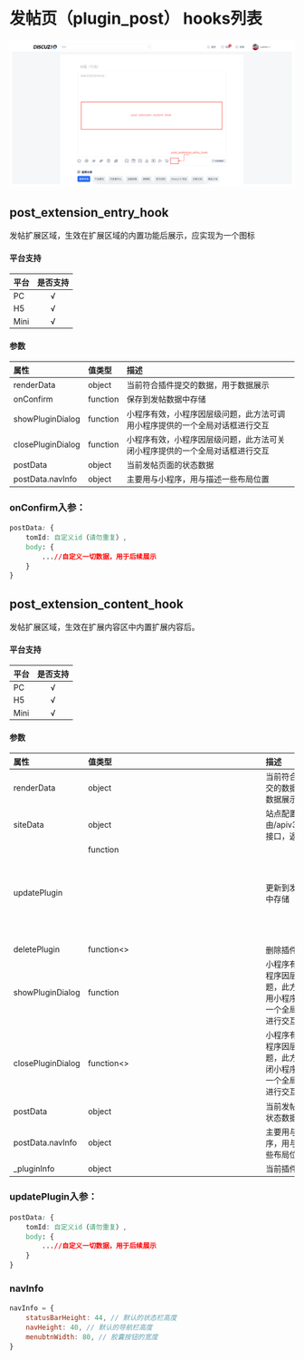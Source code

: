 # 发帖页（plugin_post） hooks列表

![图片](../images/plugin_post_hooks-1.png)

## post_extension_entry_hook

发帖扩展区域，生效在扩展区域的内置功能后展示，应实现为一个图标

#### 平台支持

| 平台 | 是否支持 |
| :--- | :------: |
| PC   |    √     |
| H5   |    √     |
| Mini |    √     |

#### 参数

| 属性              | 值类型                   | 描述                                                         |
| :---------------- | :----------------------- | :----------------------------------------------------------- |
| renderData        | object                   | 当前符合插件提交的数据，用于数据展示                         |
| onConfirm         | function                 | 保存到发帖数据中存储                                         |
| showPluginDialog  | function<ReactComponent> | 小程序有效，小程序因层级问题，此方法可调用小程序提供的一个全局对话框进行交互 |
| closePluginDialog | function                 | 小程序有效，小程序因层级问题，此方法可关闭小程序提供的一个全局对话框进行交互 |
| postData          | object                   | 当前发帖页面的状态数据                                       |
| postData.navInfo  | object                   | 主要用与小程序，用与描述一些布局位置                         |

### onConfirm入参：

```css
postData: {
    tomId: 自定义id（请勿重复）,
    body: {
        ...//自定义一切数据，用于后续展示
    }
}
```

## post_extension_content_hook

发帖扩展区域，生效在扩展内容区中内置扩展内容后。

#### 平台支持

| 平台 | 是否支持 |
| :--- | :------: |
| PC   |    √     |
| H5   |    √     |
| Mini |    √     |

#### 参数

| 属性              | 值类型                   | 描述                                                         |
| :---------------- | :----------------------- | :----------------------------------------------------------- |
| renderData        | object                   | 当前符合插件提交的数据，用于数据展示                         |
| siteData          | object                   | 站点配置信息，由/apiv3/forum接口，返回数据                   |
| updatePlugin      | function<object>         | 更新到发帖数据中存储                                         |
| deletePlugin      | function<>               | 删除插件数据                                                 |
| showPluginDialog  | function<ReactComponent> | 小程序有效，小程序因层级问题，此方法可调用小程序提供的一个全局对话框进行交互 |
| closePluginDialog | function<>               | 小程序有效，小程序因层级问题，此方法可关闭小程序提供的一个全局对话框进行交互 |
| postData          | object                   | 当前发帖页面的状态数据                                       |
| postData.navInfo  | object                   | 主要用与小程序，用与描述一些布局位置                         |
| _pluginInfo       | object                   | 当前插件信息                                                 |

### updatePlugin入参：

```css
postData: {
    tomId: 自定义id（请勿重复）,
    body: {
        ...//自定义一切数据，用于后续展示
    }
}
```

### navInfo

```javascript
navInfo = {
    statusBarHeight: 44, // 默认的状态栏高度
    navHeight: 40, // 默认的导航栏高度
    menubtnWidth: 80, // 胶囊按钮的宽度
}
```
